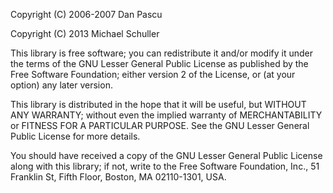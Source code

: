 
Copyright (C) 2006-2007
Dan Pascu

Copyright (C) 2013
Michael Schuller


This library is free software; you can redistribute it and/or
modify it under the terms of the GNU Lesser General Public
License as published by the Free Software Foundation; either
version 2 of the License, or (at your option) any later version.

This library is distributed in the hope that it will be useful,
but WITHOUT ANY WARRANTY; without even the implied warranty of
MERCHANTABILITY or FITNESS FOR A PARTICULAR PURPOSE. See the GNU
Lesser General Public License for more details.

You should have received a copy of the GNU Lesser General Public License
along with this library; if not, write to the Free Software Foundation,
Inc., 51 Franklin St, Fifth Floor, Boston, MA 02110-1301, USA.

